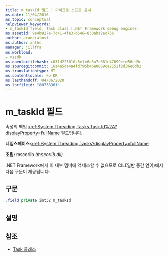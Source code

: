 ```yaml
---
title: m_taskId 필드 | 마이크로 소프트 문서
ms.date: 11/04/2016
ms.topic: conceptual
helpviewer_keywords:
- m_taskId field, Task class [.NET Framework debug engines]
ms.assetid: 9e4b827e-7c41-4fa3-b646-830aba2ec736
author: acangialosi
ms.author: anthc
manager: jillfra
ms.workload:
- vssdk
ms.openlocfilehash: c031d225010c6e1e6d8a7c681e47699efe56ed9c
ms.sourcegitcommit: 16a4a5da4a4fd795b46a0869ca2152f2d36e6db2
ms.translationtype: MT
ms.contentlocale: ko-KR
ms.lasthandoff: 04/06/2020
ms.locfileid: "80738361"
---
```

# <a name="m_taskid-field"></a>m_taskId 필드
속성의 백업 <xref:System.Threading.Tasks.Task.Id%2A?displayProperty=fullName> 필드입니다.

 **네임스페이스:**<xref:System.Threading.Tasks?displayProperty=fullName>

 **조립:** mscorlib *(mscorlib.dll)*

 .NET Framework에서 이 내부 멤버에 액세스할 수 없으므로 CIL(일반 중간 언어)에서 다음 구문이 제공됩니다.

## <a name="syntax"></a>구문

```csharp
.field private int32 m_taskId
```

## <a name="remarks"></a>설명

## <a name="see-also"></a>참조
- [Task 클래스](../../extensibility/debugger/task-class-internal-members.md)
